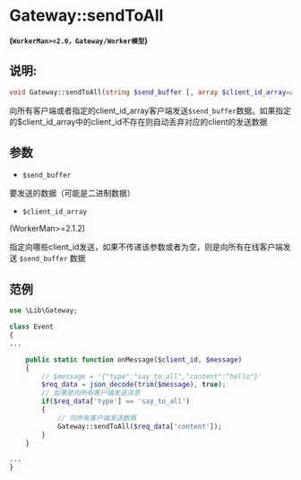 # Gateway::sendToAll
**(```WorkerMan>=2.0，Gateway/Worker模型```)**

## 说明:
```php
void Gateway::sendToAll(string $send_buffer [, array $client_id_array=array()]);
```

向所有客户端或者指定的client_id_array客户端发送```$send_buffer```数据。如果指定的$client_id_array中的client_id不存在则自动丢弃对应的client的发送数据

## 参数

* ```$send_buffer```

要发送的数据（可能是二进制数据）


* ```$client_id_array```

(WorkerMan>=2.1.2)

指定向哪些client_id发送，如果不传递该参数或者为空，则是向所有在线客户端发送 ```$send_buffer``` 数据

## 范例
```php
use \Lib\Gateway;

class Event
{
...

    public static function onMessage($client_id, $message)
    {
        // $message = '{"type":"say_to_all","content":"hello"}'
        $req_data = json_decode(trim($message), true);
        // 如果是向所有客户端发送消息
        if($req_data['type'] == 'say_to_all')
        {
            // 向所有客户端发送数据
            Gateway::sendToAll($req_data['content']);
        }
    }

...
}

```
